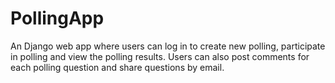 # PollingApp
An Django web app where users can log in to create new polling, participate in polling and view the polling results. Users can also post comments for each polling question and share questions by email.
